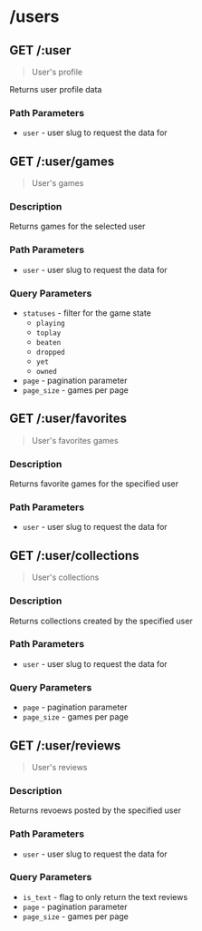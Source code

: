 # /users

## GET /:user

> User's profile

Returns user profile data

<ApiExample path="/users/orels1" />

### Path Parameters

- `user` - user slug to request the data for

## GET /:user/games

> User's games

### Description

Returns games for the selected user

<ApiExample path="/users/orels1/games" />

### Path Parameters

- `user` - user slug to request the data for

### Query Parameters

- `statuses` - filter for the game state
  - `playing`
  - `toplay`
  - `beaten`
  - `dropped`
  - `yet`
  - `owned`
- `page` - pagination parameter
- `page_size` - games per page

## GET /:user/favorites

> User's favorites games

### Description

Returns favorite games for the specified user

<ApiExample path="/users/orels1/favorites" />

### Path Parameters

- `user` - user slug to request the data for

## GET /:user/collections

> User's collections

### Description

Returns collections created by the specified user

<ApiExample path="/users/orels1/collections" />

### Path Parameters

- `user` - user slug to request the data for

### Query Parameters

- `page` - pagination parameter
- `page_size` - games per page

## GET /:user/reviews

> User's reviews

### Description

Returns revoews posted by the specified user

<ApiExample path="/users/orels1/reviews" />

### Path Parameters

- `user` - user slug to request the data for

### Query Parameters

- `is_text` - flag to only return the text reviews
- `page` - pagination parameter
- `page_size` - games per page
